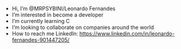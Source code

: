 -  Hi, I’m @MRPSYBINI/Leonardo Fernandes
-  I’m interested in become a developer
-  I’m currently learning C
-  I’m looking to collaborate on companies around the world
-  How to reach me LinkedIn: https://www.linkedin.com/in/leonardo-fernandes-901447205/

<!---
MRPSYBINI/MRPSYBINI is a ✨ special ✨ repository because its `README.md` (this file) appears on your GitHub profile.
You can click the Preview link to take a look at your changes.
--->
